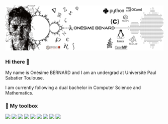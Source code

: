 <!--
**onbernard/onbernard** is a ✨ _special_ ✨ repository because its `README.md` (this file) appears on your GitHub profile.

Here are some ideas to get you started:

- 🔭 I’m currently working on ...
- 🌱 I’m currently learning ...
- 👯 I’m looking to collaborate on ...
- 🤔 I’m looking for help with ...
- 💬 Ask me about ...
- 📫 How to reach me: ...
- 😄 Pronouns: ...
- ⚡ Fun fact: ...
-->
[![Header](https://github.com/onbernard/onbernard/blob/main/Slide5.jpg "Header")]()

### Hi there 👋

My name is Onésime BERNARD and I am an undergrad at Université Paul Sabatier Toulouse.

I am currently following a dual bachelor in Computer Science and Mathematics. 

### 🧰 My toolbox

![](https://img.shields.io/badge/OS-LINUX-informational?style=flat&logo=linux&logoColor=white&color=2bbc8a)
![](https://img.shields.io/badge/SHELL-BASH-informational?style=flat&logo=gnubash&logoColor=white&color=2bbc8a)
![](https://img.shields.io/badge/CODE-LaTeX-informational?style=flat&logo=latex&logoColor=white&color=2bbc8a)
![](https://img.shields.io/badge/CODE-C-informational?style=flat&logo=C&logoColor=white&color=2bbc8a)
![](https://img.shields.io/badge/CODE-JAVA-informational?style=flat&logo=java&logoColor=white&color=2bbc8a)
![](https://img.shields.io/badge/CODE-PYTHON-informational?style=flat&logo=python&logoColor=white&color=2bbc8a)
![](https://img.shields.io/badge/CODE-OCaml-informational?style=flat&logo=ocaml&logoColor=white&color=2bbc8a)
![](https://img.shields.io/badge/CODE-MATLAB-informational?style=flat&logo=mathworks&logoColor=white&color=2bbc8a)
![](https://img.shields.io/badge/Editor-vscode-informational?style=flat&logo=data:visualstudiocode/svg%2bxml;base64,<BASE64_DATA>)
